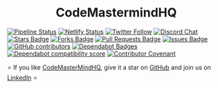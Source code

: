 <h1 align="center"> CodeMastermindHQ </h1>
<!--
<a href="https://github.com/Ajay-Dhangar/CodeMastermindHQ/actions/workflows/codeql.yml"><img src="https://github.com/Ajay-Dhangar/CodeMastermindHQ/actions/workflows/codeql.yml/badge.svg"  alt="CodeQL" /></a> -->

[![Pipeline Status](https://gitlab.com/Ajay-Dhangar/CodeMastermindHQ/badges/main/pipeline.svg)](https://gitlab.com/Ajay-Dhangar/CodeMastermindHQ/pipelines)
[![Netlify Status](https://api.netlify.com/api/v1/badges/af9f9088-4e9f-433e-b070-2edd6c7e8218/deploy-status)](https://codemastermindhq.vercel.app/)
<a href="https://twitter.com/AJAYDHA27250016"><img src="https://img.shields.io/twitter/follow/AJAYDHA27250016.svg?style=social"  alt="Twitter Follow" /></a>
<a href="https://discord.gg/BFkPKMsfuZ"><img src="https://img.shields.io/discord/102860784329052160.svg" alt="Discord Chat" /></a>
<a href="https://github.com/Ajay-Dhangar/CodeMastermindHQ/stargazers"><img src="https://img.shields.io/github/stars/Ajay-Dhangar/CodeMastermindHQ" alt="Stars Badge"/></a>
<a href="https://github.com/Ajay-Dhangar/CodeMastermindHQ/network/members"><img src="https://img.shields.io/github/forks/Ajay-Dhangar/CodeMastermindHQ" alt="Forks Badge"/></a>
<a href="https://github.com/Ajay-Dhangar/CodeMastermindHQ/pulls"><img src="https://img.shields.io/github/issues-pr/Ajay-Dhangar/CodeMastermindHQ" alt="Pull Requests Badge"/></a>
<a href="https://github.com/Ajay-Dhangar/CodeMastermindHQ/issues"><img src="https://img.shields.io/github/issues/Ajay-Dhangar/CodeMastermindHQ" alt="Issues Badge"/></a>
<a href="https://github.com/Ajay-Dhangar/CodeMastermindHQ/graphs/contributors"><img alt="GitHub contributors" src="https://img.shields.io/github/contributors/Ajay-Dhangar/CodeMastermindHQ?color=2b9348"></a>
<a href="https://docs.github.com/en/github/managing-security-vulnerabilities/about-dependabot-security-updates#about-compatibility-scores"><img alt="Dependabot Badges" src="https://dependabot-badges.githubapp.com/badges/compatibility_score?dependency-name=json5&package-manager=npm_and_yarn&previous-version=2.2.1&new-version=2.2.3"></a>
<a href="https://docs.github.com/en/github/managing-security-vulnerabilities/about-dependabot-security-updates#about-compatibility-scores"><img alt="Dependabot compatibility score" src="https://dependabot-badges.githubapp.com/badges/compatibility_score?dependency-name=@docusaurus/plugin-pwa&package-manager=npm_and_yarn&previous-version=2.1.0&new-version=2.4.1"></a>
<a href="./CODE_OF_CONDUCT.md"><img alt="Contributor Covenant" src="https://img.shields.io/badge/Contributor%20Covenant-2.1-4baaaa.svg"></a>

  ⭐️ If you like [CodeMasterMindHQ](https://codemastermindhq.vercel.app/), give it a star on [GitHub](https://github.com/Ajay-Dhangar/CodeMastermindHQ) and join us on [LinkedIn](https://www.linkedin.com/groups/14232119/) ⭐️   
